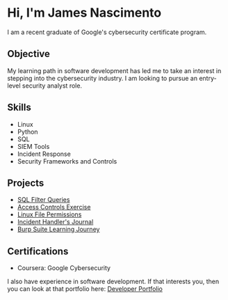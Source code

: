 # Hi, I'm James Nascimento

I am a recent graduate of Google's cybersecurity certificate program.

## Objective

My learning path in software development has led me to take an interest in stepping into the cybersecurity industry. I am looking to pursue an entry-level security analyst role.

## Skills

- Linux
- Python
- SQL
- SIEM Tools
- Incident Response
- Security Frameworks and Controls

## Projects

- <a href="https://docs.google.com/document/d/1CJ4SxgTDVv6OS_X4WSERW7nFUuPUFbVCp5eNHbmbFYs/edit?usp=sharing&resourcekey=0-qZ5W0diDIgF7iwfxehuTew">SQL Filter Queries</a>
- <a href="https://docs.google.com/document/d/1dsKz1ktSOjB9NQtLgcJsDwRl_tY0oYyE7LQ8s4fNzNw/edit?usp=sharing">Access Controls Exercise</a>
- <a href="https://docs.google.com/document/d/14ZQyubieW4o7mKTHZFEawlB2P2XRcGSNTZkNeXMLZJA/edit?usp=sharing&resourcekey=0-9VnBIW7vL9qif3h-b54h3w">Linux File Permissions</a>
- <a href="https://docs.google.com/document/d/1HSWSrsUQqxG4JI9pcQ-lO7T39Rf_DJxVpJ3Hti5oWlw/edit?usp=sharing">Incident Handler's Journal</a>
- <a href="https://docs.google.com/document/d/1alYMfD3hWwUEE6U9ddydI7l4uKt3gDWRn_s8TXIl0G0/edit">Burp Suite Learning Journey</a>

## Certifications

- Coursera: Google Cybersecurity


I also have experience in software development. If that interests you, then you can look at that portfolio here: <a href="https://james-nascimento-portfolio.netlify.app/">Developer Portfolio</a>
